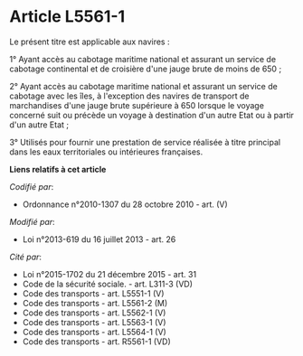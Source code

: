 # Article L5561-1

Le présent titre est applicable aux navires : 

1° Ayant accès au cabotage maritime national et assurant un service de cabotage continental et de croisière d'une jauge brute
de moins de 650 ; 

2° Ayant accès au cabotage maritime national et assurant un service de cabotage avec les îles, à l'exception des navires de
transport de marchandises d'une jauge brute supérieure à 650 lorsque le voyage concerné suit ou précède un voyage à
destination d'un autre Etat ou à partir d'un autre Etat ; 

3° Utilisés pour fournir une prestation de service réalisée à titre principal dans les eaux territoriales ou intérieures
françaises.

**Liens relatifs à cet article**

_Codifié par_:

  - Ordonnance n°2010-1307 du 28 octobre 2010 - art. (V)

_Modifié par_:

  - Loi n°2013-619 du 16 juillet 2013 - art. 26

_Cité par_:

  - Loi n°2015-1702 du 21 décembre 2015 - art. 31
  - Code de la sécurité sociale. - art. L311-3 (VD)
  - Code des transports - art. L5551-1 (V)
  - Code des transports - art. L5561-2 (M)
  - Code des transports - art. L5562-1 (V)
  - Code des transports - art. L5563-1 (V)
  - Code des transports - art. L5564-1 (V)
  - Code des transports - art. R5561-1 (VD)
